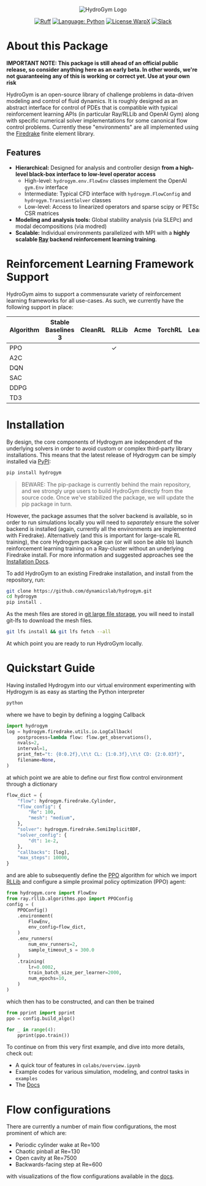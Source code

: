 <p align="center">
<a rel="nofollow"><img alt="HydroGym Logo" src="docs/_static/imgs/logo.svg"></a>
</p>

<p align="center">
<a href="https://github.com/astral-sh/ruff"><img alt="Ruff" src="https://img.shields.io/endpoint?url=https://raw.githubusercontent.com/astral-sh/ruff/main/assets/badge/v2.json"></a>
<a href="https://python.org/"><img alt="Language: Python" src="https://img.shields.io/badge/language-Python-orange.svg"></a>
<a href="https://spdx.org/licenses/MIT.html"><img alt="License WarpX" src="https://img.shields.io/badge/license-MIT-blue.svg"></a>
<a href="https://join.slack.com/t/hydrogym/shared_invite/zt-27u914dfn-UFq3CkaxiLs8dwZ_fDkBuA"><img alt="Slack" src="https://img.shields.io/badge/slack-hydrogym-brightgreen.svg?logo=slack"></a>
</p>



# About this Package

__IMPORTANT NOTE: This package is still ahead of an official public release, so consider anything here as an early beta. In other words, we're not guaranteeing any of this is working or correct yet. Use at your own risk__

HydroGym is an open-source library of challenge problems in data-driven modeling and control of fluid dynamics.
It is roughly designed as an abstract interface for control of PDEs that is compatible with typical reinforcement learning APIs
(in particular Ray/RLLib and OpenAI Gym) along with specific numerical solver implementations for some canonical flow control problems.
Currently these "environments" are all implemented using the [Firedrake](https://www.firedrakeproject.org/) finite element library.

## Features
* __Hierarchical:__ Designed for analysis and controller design **from a high-level black-box interface to low-level operator access**
    - High-level: `hydrogym.env.FlowEnv` classes implement the OpenAI `gym.Env` interface
    - Intermediate: Typical CFD interface with `hydrogym.FlowConfig` and `hydrogym.TransientSolver` classes
    - Low-level: Access to linearized operators and sparse scipy or PETSc CSR matrices
* __Modeling and analysis tools:__ Global stability analysis (via SLEPc) and modal decompositions (via modred)
* __Scalable:__ Individual environments parallelized with MPI with a **highly scalable [Ray](https://github.com/ray-project/ray) backend reinforcement learning training**.

# Reinforcement Learning Framework Support

HydroGym aims to support a commensurate variety of reinforcement learning frameworks for all use-cases. As such, we currently have the following support in place:

| Algorithm    | Stable Baselines 3 | CleanRL | RLLib | Acme | TorchRL | LeanRL |
| -------- | ------- | ------- | ------ | ------- | ----- | ---- |
| PPO    |   |   | $\checkmark$ |   |   |   |
| A2C    |   |   |   |   |   |   |
| DQN    |   |   |   |   |   |   |
| SAC    |   |   |   |   |   |   |
| DDPG   |   |   |   |   |   |   |
| TD3    |   |   |   |   |   |   |


# Installation

By design, the core components of Hydrogym are independent of the underlying solvers in order to avoid custom or complex
third-party library installations.
This means that the latest release of Hydrogym can be simply installed via [PyPI](https://pypi.org/project/hydrogym/):

```bash
pip install hydrogym
```

> BEWARE: The pip-package is currently behind the main repository, and we strongly urge users to build HydroGym
>         directly from the source code. Once we've stabilized the package, we will update the pip package in turn.

However, the package assumes that the solver backend is available, so in order to run simulations locally you will
need to _separately_ ensure the solver backend is installed (again, currently all the environments are implemented with Firedrake).
Alternatively (and this is important for large-scale RL training), the core Hydrogym package can (or will soon be able to) launch reinforcement learning training on a Ray-cluster without an underlying Firedrake install.
For more information and suggested approaches see the [Installation Docs](https://hydrogym.readthedocs.io/en/latest/installation.html).

To add HydroGym to an existing Firedrake installation, and install from the repository, run:

```bash
git clone https://github.com/dynamicslab/hydrogym.git
cd hydrogym
pip install .
```

As the mesh files are stored in [git large file storage](https://git-lfs.github.com/), you will need to install git-lfs
to download the mesh files.

```bash
git lfs install && git lfs fetch --all
```

At which point you are ready to run HydroGym locally.

# Quickstart Guide

Having installed Hydrogym into our virtual environment experimenting with Hydrogym is as easy as starting the Python interpreter
 
```bash
python
```

where we have to begin by defining a logging Callback

```python
import hydrogym
log = hydrogym.firedrake.utils.io.LogCallback(
    postprocess=lambda flow: flow.get_observations(),
    nvals=2,
    interval=1,
    print_fmt="t: {0:0.2f},\t\t CL: {1:0.3f},\t\t CD: {2:0.03f}",
    filename=None,
)
```
 
at which point we are able to define our first flow control environment through a dictionary

```python
flow_dict = {
    "flow": hydrogym.firedrake.Cylinder,
    "flow_config": {
        "Re": 100,
        "mesh": "medium",
    },
    "solver": hydrogym.firedrake.SemiImplicitBDF,
    "solver_config": {
        "dt": 1e-2,
    },
    "callbacks": [log],
    "max_steps": 10000,
}
```

and are able to subsequently define the [PPO](https://spinningup.openai.com/en/latest/algorithms/ppo.html) algorithm for which we import [RLLib](https://docs.ray.io/en/latest/rllib/index.html) and configure a simple proximal policy optimization (PPO) agent:

```python
from hydrogym.core import FlowEnv
from ray.rllib.algorithms.ppo import PPOConfig
config = (
    PPOConfig()
    .environment(
        FlowEnv,
        env_config=flow_dict,
    )
    .env_runners(
        num_env_runners=2,
        sample_timeout_s = 300.0
    )
    .training(
        lr=0.0002,
        train_batch_size_per_learner=2000,
        num_epochs=10,
    )
)
```

which then has to be constructed, and can then be trained

```python
from pprint import pprint
ppo = config.build_algo()

for _ in range(4):
    pprint(ppo.train())
```

To continue on from this very first example, and dive into more details, check out:

* A quick tour of features in `colabs/overview.ipynb`
* Example codes for various simulation, modeling, and control tasks in `examples`
* The [Docs](https://hydrogym.readthedocs.io/en/latest/)

# Flow configurations

There are currently a number of main flow configurations, the most prominent of which are:

- Periodic cylinder wake at Re=100
- Chaotic pinball at Re=130
- Open cavity at Re=7500
- Backwards-facing step at Re=600

with visualizations of the flow configurations available in the [docs](docs/FlowConfigurations.md).
